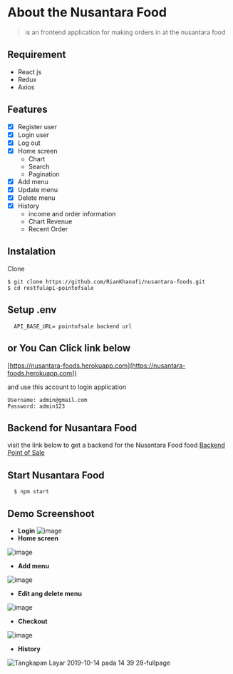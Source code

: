 # About the Nusantara Food
> is an frontend application for making orders in at the nusantara food

## Requirement
- React js
- Redux
- Axios

## Features
- [x] Register user
- [x] Login user
- [x] Log out
- [x] Home screen
  - Chart
  - Search
  - Pagination
- [x] Add menu
- [x] Update menu
- [x] Delete menu
- [x] History
  - income and order information
  - Chart Revenue
  - Recent Order

## Instalation
  Clone
  ```
  $ git clone https://github.com/RianKhanafi/nusantara-foods.git
  $ cd restfulapi-pointofsale
  ```
## Setup .env
```
  API_BASE_URL= pointofsale backend url
```
## or You Can Click link below

[https://nusantara-foods.herokuapp.com](https://nusantara-foods.herokuapp.com])

and use this account to login application 
```
Username: admin@gmail.com
Password: admin123
```

## Backend for Nusantara Food
visit the link below to get a backend for the Nusantara Food food
[Backend Point of Sale](https://github.com/RianKhanafi/restfulapi-pointofsale)

## Start Nusantara Food
```
  $ npm start
```
## Demo Screenshoot

- __Login__
![image](https://user-images.githubusercontent.com/51011550/66734754-82477a80-ee8e-11e9-8e70-ccd506a66675.png)
- __Home screen__

![image](https://user-images.githubusercontent.com/51011550/66734949-347f4200-ee8f-11e9-8b44-fecc447f4e24.png)
- __Add menu__

![image](https://user-images.githubusercontent.com/51011550/66735163-cedf8580-ee8f-11e9-8ddb-9ec7046ff452.png)
- __Edit ang delete menu__

![image](https://user-images.githubusercontent.com/51011550/66735864-c1c39600-ee91-11e9-9c97-6777273b5655.png)
- __Checkout__

![image](https://user-images.githubusercontent.com/51011550/66734976-4a8d0280-ee8f-11e9-9f5e-3dfe6ec569b2.png)
- __History__

![Tangkapan Layar 2019-10-14 pada 14 39 28-fullpage](https://user-images.githubusercontent.com/51011550/66735471-a1dfa280-ee90-11e9-9f9b-ece37e9636cb.png)
